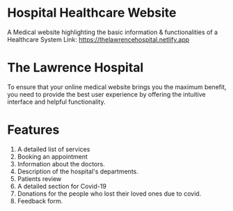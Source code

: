 # Hospital Healthcare Website
A Medical website highlighting the basic information & functionalities of a Healthcare System
Link: https://thelawrencehospital.netlify.app

# The Lawrence Hospital
To ensure that your online medical website brings you the maximum benefit, you need to provide the best user experience by offering the intuitive interface and helpful functionality.

# Features
1. A detailed list of services
2. Booking an appointment
3. Information about the doctors.
4. Description of the hospital's departments.
5. Patients review
6. A detailed section for Covid-19 
7. Donations for the people who lost their loved ones due to covid.
8. Feedback form.
